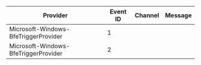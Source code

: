 Provider                              |  Event ID  |  Channel  |  Message
--------------------------------------|------------|-----------|---------
Microsoft-Windows-BfeTriggerProvider  |  1         |           |
Microsoft-Windows-BfeTriggerProvider  |  2         |           |
